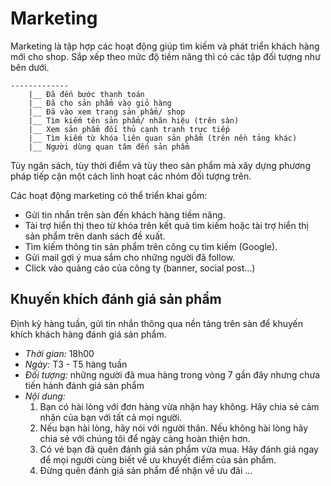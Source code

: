 # Marketing
Marketing là tập hợp các hoạt động giúp tìm kiếm và phát triển khách hàng mới cho shop. Sắp xếp theo mức độ tiềm năng thì có các tập đối tượng như bên dưới.

```
-------------
    |__ Đã đến bước thanh toán
    |__ Đã cho sản phẩm vào giỏ hàng
    |__ Đã vào xem trang sản phẩm/ shop
    |__ Tìm kiếm tên sản phẩm/ nhãn hiệu (trên sàn)
    |__ Xem sản phẩm đối thủ cạnh tranh trực tiếp
    |__ Tìm kiếm từ khóa liên quan sản phẩm (trên nền tảng khác)
    |__ Người dùng quan tâm đến sản phẩm
```

Tùy ngân sách, tùy thời điểm và tùy theo sản phẩm mà xây dựng phương pháp tiếp cận một cách linh hoạt các nhóm đối tượng trên.

Các hoạt động marketing có thể triển khai gồm:
- Gửi tin nhắn trên sàn đến khách hàng tiềm năng.
- Tài trợ hiển thị theo từ khóa trên kết quả tìm kiếm hoặc tài trợ hiển thị sản phẩm trên danh sách đề xuất.
- Tìm kiếm thông tin sản phẩm trên công cụ tìm kiếm (Google).
- Gửi mail gợi ý mua sắm cho những người đã follow.
- Click vào quảng cáo của công ty (banner, social post...)

## Khuyến khích đánh giá sản phẩm
Định kỳ hàng tuần, gửi tin nhắn thông qua nền tảng trên sàn để khuyến khích khách hàng đánh giá sản phẩm.
- *Thời gian:* 18h00
- *Ngày:* T3 - T5 hàng tuần
- *Đối tượng:* những người đã mua hàng trong vòng 7 gần đây nhưng chưa tiến hành đánh giá sản phẩm
- *Nội dung:* 
    1. Bạn có hài lòng với đơn hàng vừa nhận hay không. Hãy chia sẻ cảm nhận của bạn với tất cả mọi người.
    2. Nếu bạn hài lòng, hãy nói với người thân. Nếu không hài lòng hãy chia sẻ với chúng tôi để ngày càng hoàn thiện hơn.
    3. Có vẻ bạn đã quên đánh giá sản phẩm vừa mua. Hãy đánh giá ngay để mọi người cùng biết về ưu khuyết điểm của sản phẩm.
    4. Đừng quên đánh giá sản phẩm để nhận về ưu đãi ...
